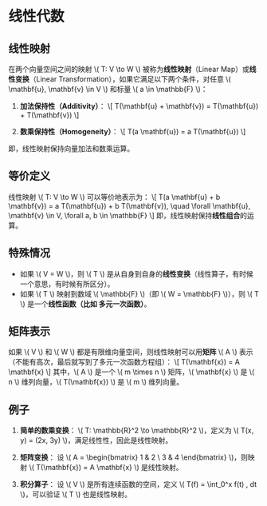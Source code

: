 # 线性代数

## **线性映射**  
在两个向量空间之间的映射 \\( T: V \to W \\) 被称为**线性映射**（Linear Map）或**线性变换**（Linear Transformation），如果它满足以下两个条件，对任意 \\( \mathbf{u}, \mathbf{v} \in V \\) 和标量 \\( a \in \mathbb{F} \\)：

1. **加法保持性（Additivity）**：
   \\[
   T(\mathbf{u} + \mathbf{v}) = T(\mathbf{u}) + T(\mathbf{v})
   \\]

2. **数乘保持性（Homogeneity）**：
   \\[
   T(a \mathbf{u}) = a T(\mathbf{u})
   \\]

即，线性映射保持向量加法和数乘运算。  

## **等价定义**
线性映射 \\( T: V \to W \\) 可以等价地表示为：
\\[
T(a \mathbf{u} + b \mathbf{v}) = a T(\mathbf{u}) + b T(\mathbf{v}), \quad \forall \mathbf{u}, \mathbf{v} \in V, \forall a, b \in \mathbb{F}
\\]
即，线性映射保持**线性组合**的运算。

## **特殊情况**
- 如果 \\( V = W \\)，则 \\( T \\) 是从自身到自身的**线性变换**（线性算子，有时候一个意思，有时候有所区分）。
- 如果 \\( T \\) 映射到数域 \\( \mathbb{F} \\)（即 \\( W = \mathbb{F} \\)），则 \\( T \\) 是一个**线性函数（比如 多元一次函数）**。

## **矩阵表示**
如果 \\( V \\) 和 \\( W \\) 都是有限维向量空间，则线性映射可以用**矩阵** \\( A \\) 表示（不能有高次，最后就写到了多元一次函数方程组）：
\\[
T(\mathbf{x}) = A \mathbf{x}
\\]
其中，\\( A \\) 是一个 \\( m \times n \\) 矩阵，\\( \mathbf{x} \\) 是 \\( n \\) 维列向量，\\( T(\mathbf{x}) \\) 是 \\( m \\) 维列向量。

## **例子**
1. **简单的数乘变换**：
   \\( T: \mathbb{R}^2 \to \mathbb{R}^2 \\)，定义为 \\( T(x, y) = (2x, 3y) \\)，满足线性性，因此是线性映射。

2. **矩阵变换**：
   设 \\( A = \begin{bmatrix} 1 & 2 \\ 3 & 4 \end{bmatrix} \\)，则映射 \\( T(\mathbf{x}) = A \mathbf{x} \\) 是线性映射。

3. **积分算子**：
   设 \\( V \\) 是所有连续函数的空间，定义 \\( T(f) = \int_0^x f(t) \, dt \\)，可以验证 \\( T \\) 也是线性映射。
